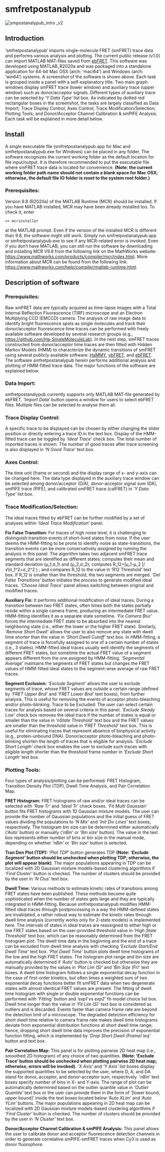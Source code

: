 # smfretpostanalypub

![smpostanalypub_intro _v2](https://github.com/shyuklee/smfretpostanalypub/assets/6265815/26ea85ae-08c2-4607-84ae-7a4730256198)


## Introduction
‘smfretpostanalypub’ imports single-molecule FRET (smFRET) trace data and performs various analysis and plotting. The current public release (v1.0) can import MATLAB MAT-files saved from [ebFRET](http://ebfret.github.io/). This software was developed using MATLAB_R2020a and was packaged into a standalone application for 64-bit Mac OSX (arch: ‘maci64’) and Windows (arch: ‘win64’) systems. A screenshot of the software is shown above. Each task is grouped inside a panel with a self-explanatory title. Two main graph windows display smFRET trace (lower window) and auxiliary trace (upper window) such as donor/acceptor signals. Different types of auxiliary trace can be selected by _‘Y Data Type’_ list box. As indicated by dotted red rectangular boxes in the screenshot, the tasks are largely classified as Data Import; Trace Display Control; Axes Control; Trace Modification/Selection; Plotting Tools; and Donor/Acceptor Channel Calibration & smPIFE Analysis. Each task will be explained in more detail below. 


## Install
A single executable file (smfretpostanalypub.app for Mac and smfretpostanalypub.exe for Windows) can be placed in any folder. The software recognizes the current working folder as the default location for file input/output. It is therefore recommended to put the executable file where smFRET trace data is located for convenience. **(Note: the current working folder path name should not contain a blank space for Mac OSX; otherwise, the default file IO folder is reset to the system root folder.)**

### Prerequisites: 
Version 9.8 (R2020a) of the MATLAB Runtime (MCR) should be installed.
If you have MATLAB installed, MCR may have been already installed too. To check it, enter  

    >> mcrinstaller
    
at the MATLAB prompt. Even if the version of the installed MCR is different than 9.8, the software might still work. Simply run smfretpostanalypub.app or smfretpostanalypub.exe to see if any MCR-related error is invoked. Even if you don’t have MATLAB, you can still run the software by downloading and installing MCR V9.8 from the following link on the MathWorks website: https://www.mathworks.com/products/compiler/mcr/index.html. More information about MCR can be found from the following link: https://www.mathworks.com/help/compiler/matlab-runtime.html.

## Description of software
### Prerequisites: 
Raw smFRET data are typically acquired as time-lapse images with a Total Internal Reflection Fluorescence (TIRF) microscope and an Electron Multiplying CCD (EMCCD) camera. The analysis of raw image data to identify bright fluorescence spots as single molecules and track their donor/acceptor fluorescence time traces can be performed with freely available software developed by several research groups (e.g., https://github.com/Ha-SingleMoleculeLab). In the next step, smFRET traces constructed from donor/acceptor time traces are then fitted with Hidden Markov Models (HMM) to characterize the dynamic transitions of smFRET using several publicly available software: [HaMMY](https://github.com/Ha-SingleMoleculeLab/HaMMy), [vbFRET](https://vbfret.sourceforge.net/), and [ebFRET](http://ebfret.github.io/). The software smfretpostanalypub herein performs additional analysis and plotting of HMM-fitted trace data. The major functions of the software are explained below. 

### Data Import: 
smfretpostanalypub currently supports only MATLAB MAT-file generated by ebFRET. _‘Import Data’_ button opens a window for users to select ebFRET files. Multiple files can be selected to analyse them all. 

### Trace Display Control: 
A specific trace to be displayed can be chosen by either changing the slider position or directly entering a trace ID in the text box. Display of the HMM-fitted trace can be toggled by _‘Ideal Trace’_ check box. The total number of imported traces is shown. The number of good traces after trace screening is also displayed in _‘N Good Trace’_ text box.

### Axes Control: 
The time unit (frame or second) and the display range of x- and y-axis can be changed here. The data type displayed in the auxiliary trace window can be selected among donor/acceptor (D/A), donor-acceptor signal sum (DA), smPIFE trace (PIFE), and calibrated smFRET trace (calFRET) in _‘Y Data Type’_ list box. 

### Trace Modification/Selection: 
The ideal traces fitted by ebFRET can be further modified by a set of analyses within _‘Ideal Trace Modification’_ panel.

**Fix False Transition:** For traces of high noise level, it is challenging to distinguish transition events of short-lived states from noise. If the user deems the HMM-fitting to be prone to identify noise as state-transitions, the transition events can be more conservatively assigned by running the analysis in this panel. The algorithm takes two adjacent smFRET trace segments that are identified as different states; computes their mean and standard deviation (μ_1,σ_1) and (μ_2,σ_2); computes R_12=|μ_1-μ_2 |/√(σ_1^2+σ_2^2 )  ; and compares R_12 to the value in ‘R12 Threshold’ text box. If R_12 is smaller than the threshold, the two segments are merged. _‘Del False Transitions’_ button initiates the process to generate modified ideal traces. _‘Choose Ideal Trace’_ panel allows switching between original and modified traces. 

**Auxiliary Fix:** It performs additional modification of ideal traces. During a transition between two FRET states, often times both the states partially reside within a single camera frame, producing an intermediate FRET value. HMM-fitting identifies it as a separate state sometime. _‘Fix Camera Blur’_ forces the intermediate FRET state to be absorbed into the nearest neighboring state (i.e., either the lower or the higher FRET state). Similarly, _‘Remove Short Dwell’_ allows the user to also remove any state with dwell time shorter than the value in _‘Short Dwell Cutoff’_ text box. In HMM-fitting, a segment of trace is forcefully assigned to one of a certain number of states (i.e., 3 states). HMM-fitted ideal traces usually well identify the segments of different FRET states, but sometime the actual FRET value of a segment appears different from the one assigned by HMM-fitting. _‘Segmental Average’_ maintains the segments of FRET states but changes the FRET values of HMM-fitted ideal states to the segment-wise average of raw FRET traces. 

**Segment Exclusion:** _‘Exclude Segment’_ allows the user to exclude segments of trace, whose FRET values are outside a certain range (defined by _‘FRET Upper Bnd’_ and _‘FRET Lower Bnd’_ text boxes), from further analysis. This is useful for removing the events of acceptor photo-bleaching and/or photo-blinking. 
Trace to be Excluded: The user can select certain traces for analysis based on several criteria in this panel. _‘Exclude Steady Low’_ check box removes the ideal trace if the number of states is equal or smaller than the value in _‘nState Threshold’_ text box and the FRET values are smaller than the threshold value in _‘FRET Threshold’_ text box. This is useful for eliminating traces that represent absence of biophysical activity (e.g., protein-unbound DNA). Donor/acceptor photo-bleaching and photo-blinking shorten the length of traces that is eligible for analysis. _‘Exclude Short Length’_ check box enables the user to exclude such traces with eligible length shorter than the threshold frame number in _‘Exclude Short Length’_ text box.

### Plotting Tools: 
Four types of analysis/plotting can be performed: FRET Histogram, Transition Density Plot (TDP), Dwell Time Analysis, and Pair Correlation Map. 

**FRET Histogram:** FRET histograms of raw and/or ideal traces can be selected with _‘Raw Tr’_ and _‘Ideal Tr’_ check boxes. _‘Fit Multi Gaussian’_ button fits FRET histograms with 1D Gaussian mixture models. The user can provide the number of Gaussian populations and the initial guess of FRET values dividing the populations to _‘N Mix’_ and _‘Init Div Lines’_ text boxes, respectively. The histogram bin size can be determined either automatically (_‘Auto’_ button) or manually (_‘nBin’_ or _‘Bin size’_ button). The value in the text box represents either number of bins or bin size in the manual mode, depending on whether _‘nBin’_ or _‘Bin size’_ button is selected.

**Tran Den Plot (TDP):** _‘Plot TDP’_ button generates TDP **(Note: _‘Exclude Segment’_ button should be unchecked when plotting TDP; otherwise, the plot will appear blank)**. The major populations appearing in TDP can be localized with 2D Gaussian mixture models-based clustering algorithms if _‘Find Cluster’_ button is checked. The number of clusters should be provided by the user in _‘N Clus’_ text box. 

**Dwell Time:**  Various methods to estimate kinetic rates of transitions among FRET states have been published. These methods become quite sophisticated when the number of states gets large and they are typically integrated in HMM-fitting. Because smfretpostanalypub modifies HMM-fitted ideal traces through postprocessing in a way the HMM-defined states are invalidated, a rather robust way to estimate the kinetic rates through dwell time analysis (currently works only for 2-state models) is implemented here. The intervals of states in ideal traces are reassigned to either high or low FRET states based on the user-provided threshold value in _‘High State Threshold’_ text box, which can be reasonably determined from the FRET histogram plot. The dwell time data in the beginning and the end of a trace can be excluded from dwell time analysis with checking _‘Exclude Start/End Dwell Time’_ text box. _‘Plot Dwell Time’_ button plots dwell time histograms of the low and the high FRET states. The histogram plot range and bin size are automatically determined if _‘Auto’_ button is checked but otherwise they are manually provided by the values in _‘Plot Lim (S)’_ and _‘Bin Size (Fr)’_ text boxes. A dwell time histogram follows a single exponential decay function in the case of first-order kinetics, but often times a weighted sum of two exponential decay functions better fit smFRET data when two degenerate states with almost identical FRET values are present. The fitting of dwell time histogram with single or double exponential functions can be performed with _‘Fitting’_ button and _‘exp1 vs exp2’_ fit-model choice list box. Dwell time longer than the value in _‘Fit Lim (S)’_ text box is considered as outliers and is discarded. Events faster than camera frame rate are beyond the detection limit of a microscope. The degraded detection efficiency for short dwell time relative to camera frame rate makes dwell time histograms deviate from exponential distribution functions at short dwell time range; hence, dropping short dwell time data improves the precision of exponential function fitting, which is implemented by _‘Drop Short Dwell (Frame) leq’_ button and text box.

**Pair Correlation Map:**  This panel is for plotting pairwise 2D heat map (i.e., smoothed 2D histogram) of any choice of two quantities. **(Note: ‘Exclude Trace’ button should be unchecked when plotting pairwise 2D heat map; otherwise, errors will be invoked)**. _‘X Axis’_ and _‘Y Axis’_ list boxes display the supported quantities to be selected by the user, where D, A, and DA stand for donor, acceptor, and donor-acceptor sum, respectively. _‘nBin’_ text boxes specify number of bins in X- and Y-axis. The range of plot can be automatically determined based on the outlier quantile value in _‘Outlier Quantile’_ text box or the user can provide them in the form of ‘[lower bound, upper bound]’ inside the text boxes located below _‘Auto XLim’_ and _‘Auto YLim’_ buttons. The major populations appearing in 2D heat map can be localized with 2D Gaussian mixture models-based clustering algorithms if _‘Find Cluster’_ button is checked. The number of clusters should be provided by the user in _‘N Cluster’_ text box.

**Donor/Acceptor Channel Calibration & smPIFE Analysis:** This panel allows the user to calibrate donor and acceptor fluorescence detection channels in order to generate correlative smPIFE-smFRET traces when Cy3 is used as donor fluorophore.
